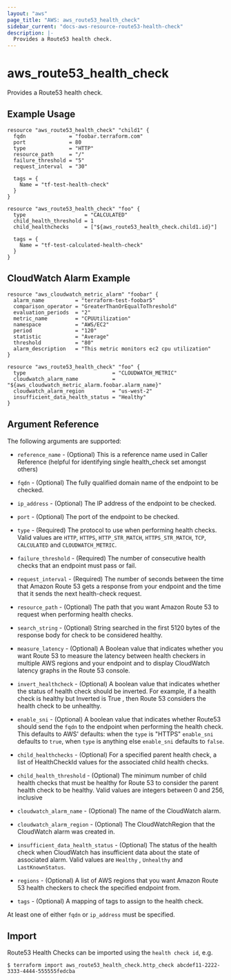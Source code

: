 ```yaml
---
layout: "aws"
page_title: "AWS: aws_route53_health_check"
sidebar_current: "docs-aws-resource-route53-health-check"
description: |-
  Provides a Route53 health check.
---
```

# aws_route53_health_check

Provides a Route53 health check.

## Example Usage

```hcl
resource "aws_route53_health_check" "child1" {
  fqdn              = "foobar.terraform.com"
  port              = 80
  type              = "HTTP"
  resource_path     = "/"
  failure_threshold = "5"
  request_interval  = "30"

  tags = {
    Name = "tf-test-health-check"
  }
}

resource "aws_route53_health_check" "foo" {
  type                   = "CALCULATED"
  child_health_threshold = 1
  child_healthchecks     = ["${aws_route53_health_check.child1.id}"]

  tags = {
    Name = "tf-test-calculated-health-check"
  }
}
```

## CloudWatch Alarm Example

```hcl
resource "aws_cloudwatch_metric_alarm" "foobar" {
  alarm_name          = "terraform-test-foobar5"
  comparison_operator = "GreaterThanOrEqualToThreshold"
  evaluation_periods  = "2"
  metric_name         = "CPUUtilization"
  namespace           = "AWS/EC2"
  period              = "120"
  statistic           = "Average"
  threshold           = "80"
  alarm_description   = "This metric monitors ec2 cpu utilization"
}

resource "aws_route53_health_check" "foo" {
  type                            = "CLOUDWATCH_METRIC"
  cloudwatch_alarm_name           = "${aws_cloudwatch_metric_alarm.foobar.alarm_name}"
  cloudwatch_alarm_region         = "us-west-2"
  insufficient_data_health_status = "Healthy"
}
```

## Argument Reference

The following arguments are supported:

* `reference_name` - (Optional) This is a reference name used in Caller Reference
    (helpful for identifying single health_check set amongst others)
* `fqdn` - (Optional) The fully qualified domain name of the endpoint to be checked.
* `ip_address` - (Optional) The IP address of the endpoint to be checked.
* `port` - (Optional) The port of the endpoint to be checked.
* `type` - (Required) The protocol to use when performing health checks. Valid values are `HTTP`, `HTTPS`, `HTTP_STR_MATCH`, `HTTPS_STR_MATCH`, `TCP`, `CALCULATED` and `CLOUDWATCH_METRIC`.
* `failure_threshold` - (Required) The number of consecutive health checks that an endpoint must pass or fail.
* `request_interval` - (Required) The number of seconds between the time that Amazon Route 53 gets a response from your endpoint and the time that it sends the next health-check request.
* `resource_path` - (Optional) The path that you want Amazon Route 53 to request when performing health checks.
* `search_string` - (Optional) String searched in the first 5120 bytes of the response body for check to be considered healthy.
* `measure_latency` - (Optional) A Boolean value that indicates whether you want Route 53 to measure the latency between health checkers in multiple AWS regions and your endpoint and to display CloudWatch latency graphs in the Route 53 console.
* `invert_healthcheck` - (Optional) A boolean value that indicates whether the status of health check should be inverted. For example, if a health check is healthy but Inverted is True , then Route 53 considers the health check to be unhealthy.
* `enable_sni` - (Optional) A boolean value that indicates whether Route53 should send the `fqdn` to the endpoint when performing the health check. This defaults to AWS' defaults: when the `type` is "HTTPS" `enable_sni` defaults to `true`, when `type` is anything else `enable_sni` defaults to `false`.
* `child_healthchecks` - (Optional) For a specified parent health check, a list of HealthCheckId values for the associated child health checks.
* `child_health_threshold` - (Optional) The minimum number of child health checks that must be healthy for Route 53 to consider the parent health check to be healthy. Valid values are integers between 0 and 256, inclusive
* `cloudwatch_alarm_name` - (Optional) The name of the CloudWatch alarm.
* `cloudwatch_alarm_region` - (Optional) The CloudWatchRegion that the CloudWatch alarm was created in.
* `insufficient_data_health_status` - (Optional) The status of the health check when CloudWatch has insufficient data about the state of associated alarm. Valid values are `Healthy` , `Unhealthy` and `LastKnownStatus`.
* `regions` - (Optional) A list of AWS regions that you want Amazon Route 53 health checkers to check the specified endpoint from.

* `tags` - (Optional) A mapping of tags to assign to the health check.

At least one of either `fqdn` or `ip_address` must be specified.


## Import

Route53 Health Checks can be imported using the `health check id`, e.g.

```
$ terraform import aws_route53_health_check.http_check abcdef11-2222-3333-4444-555555fedcba
```
